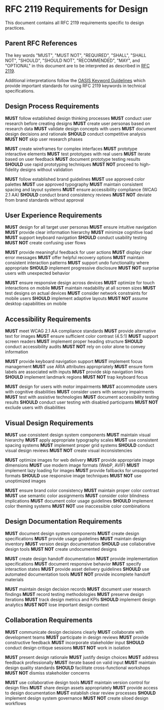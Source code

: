 # RFC 2119 Requirements for Design

This document contains all RFC 2119 requirements specific to design practices.

## Parent RFC References

The key words "MUST", "MUST NOT", "REQUIRED", "SHALL", "SHALL NOT", "SHOULD", "SHOULD NOT", "RECOMMENDED", "MAY", and "OPTIONAL" in this document are to be interpreted as described in [RFC 2119](https://tools.ietf.org/html/rfc2119).

Additional interpretations follow the [OASIS Keyword Guidelines](https://www.oasis-open.org/policies-guidelines/keyword-guidelines/) which provide important standards for using RFC 2119 keywords in technical specifications.

## Design Process Requirements

**MUST** follow established design thinking processes
**MUST** conduct user research before creating designs
**MUST** create user personas based on research data
**MUST** validate design concepts with users
**MUST** document design decisions and rationale
**SHOULD** conduct competitive analysis
**MUST NOT** skip user research phases

**MUST** create wireframes for complex interfaces
**MUST** prototype interactive elements
**MUST** test prototypes with real users
**MUST** iterate based on user feedback
**MUST** document prototype testing results
**SHOULD** use rapid prototyping techniques
**MUST NOT** proceed to high-fidelity designs without validation

**MUST** follow established brand guidelines
**MUST** use approved color palettes
**MUST** use approved typography
**MUST** maintain consistent spacing and layout systems
**MUST** ensure accessibility compliance (WCAG 2.1 AA)
**SHOULD** conduct brand consistency reviews
**MUST NOT** deviate from brand standards without approval

## User Experience Requirements

**MUST** design for all target user personas
**MUST** ensure intuitive navigation
**MUST** provide clear information hierarchy
**MUST** minimize cognitive load
**MUST** support keyboard navigation
**SHOULD** conduct usability testing
**MUST NOT** create confusing user flows

**MUST** provide meaningful feedback for user actions
**MUST** display clear error messages
**MUST** offer helpful recovery options
**MUST** maintain consistent interaction patterns
**MUST** support undo functionality where appropriate
**SHOULD** implement progressive disclosure
**MUST NOT** surprise users with unexpected behavior

**MUST** ensure responsive design across devices
**MUST** optimize for touch interactions on mobile
**MUST** maintain readability at all screen sizes
**MUST** test designs on actual devices
**MUST** consider network constraints for mobile users
**SHOULD** implement adaptive layouts
**MUST NOT** assume desktop capabilities on mobile

## Accessibility Requirements

**MUST** meet WCAG 2.1 AA compliance standards
**MUST** provide alternative text for images
**MUST** ensure sufficient color contrast (4.5:1)
**MUST** support screen readers
**MUST** implement proper heading structure
**SHOULD** conduct accessibility audits
**MUST NOT** rely on color alone to convey information

**MUST** provide keyboard navigation support
**MUST** implement focus management
**MUST** use ARIA attributes appropriately
**MUST** ensure form labels are associated with inputs
**MUST** provide skip navigation links
**SHOULD** implement landmark regions
**MUST NOT** trap keyboard focus

**MUST** design for users with motor impairments
**MUST** accommodate users with cognitive disabilities
**MUST** consider users with sensory impairments
**MUST** test with assistive technologies
**MUST** document accessibility testing results
**SHOULD** conduct user testing with disabled participants
**MUST NOT** exclude users with disabilities

## Visual Design Requirements

**MUST** use consistent design system components
**MUST** maintain visual hierarchy
**MUST** apply appropriate typography scales
**MUST** use consistent spacing systems
**MUST** implement proper grid systems
**SHOULD** conduct visual design reviews
**MUST NOT** create visual inconsistencies

**MUST** optimize images for web delivery
**MUST** provide appropriate image dimensions
**MUST** use modern image formats (WebP, AVIF)
**MUST** implement lazy loading for images
**MUST** provide fallbacks for unsupported formats
**SHOULD** use responsive image techniques
**MUST NOT** use unoptimized images

**MUST** ensure brand color consistency
**MUST** maintain proper color contrast
**MUST** use semantic color assignments
**MUST** consider color blindness implications
**MUST** document color usage guidelines
**SHOULD** implement color theming systems
**MUST NOT** use inaccessible color combinations

## Design Documentation Requirements

**MUST** document design system components
**MUST** create design specifications
**MUST** provide usage guidelines
**MUST** maintain design inventory
**MUST** version design documentation
**SHOULD** use collaborative design tools
**MUST NOT** create undocumented designs

**MUST** create design handoff documentation
**MUST** provide implementation specifications
**MUST** document responsive behavior
**MUST** specify interaction states
**MUST** provide asset delivery guidelines
**SHOULD** use automated documentation tools
**MUST NOT** provide incomplete handoff materials

**MUST** maintain design decision records
**MUST** document user research findings
**MUST** record testing methodologies
**MUST** preserve design iterations
**MUST** track design metrics and KPIs
**SHOULD** implement design analytics
**MUST NOT** lose important design context

## Collaboration Requirements

**MUST** communicate design decisions clearly
**MUST** collaborate with development teams
**MUST** participate in design reviews
**MUST** provide constructive feedback
**MUST** incorporate stakeholder input
**SHOULD** conduct design critique sessions
**MUST NOT** work in isolation

**MUST** present design rationale
**MUST** justify design choices
**MUST** address feedback professionally
**MUST** iterate based on valid input
**MUST** maintain design quality standards
**SHOULD** facilitate cross-functional workshops
**MUST NOT** dismiss stakeholder concerns

**MUST** use collaborative design tools
**MUST** maintain version control for design files
**MUST** share design assets appropriately
**MUST** provide access to design documentation
**MUST** establish clear review processes
**SHOULD** implement design system governance
**MUST NOT** create siloed design workflows